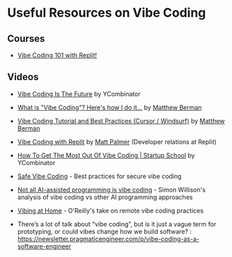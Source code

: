 # Useful Resources on Vibe Coding

## Courses
- [Vibe Coding 101 with Replit!](https://www.deeplearning.ai/short-courses/vibe-coding-101-with-replit/)


## Videos
- [Vibe Coding Is The Future](https://www.youtube.com/watch?v=IACHfKmZMr8&t=163s) by YCombinator
- [What is "Vibe Coding"? Here's how I do it...](https://www.youtube.com/watch?v=5k2-NOh2tk0&t=6s) by [Matthew Berman](https://www.youtube.com/@matthew_berman)
- [Vibe Coding Tutorial and Best Practices (Cursor / Windsurf)](https://www.youtube.com/watch?v=YWwS911iLhg) by [Matthew Berman](https://www.youtube.com/@matthew_berman)

- [Vibe Coding with Replit](https://www.youtube.com/watch?v=5OWurmg41tI) by [Matt Palmer](https://www.youtube.com/@mattpalmer) (Developer relations at Replit)

- [How To Get The Most Out Of Vibe Coding | Startup School](https://www.youtube.com/watch?v=BJjsfNO5JTo&t=1s) by YCombinator

- [Safe Vibe Coding](https://blog.replit.com/safe-vibe-coding) - Best practices for secure vibe coding

- [Not all AI-assisted programming is vibe coding](https://simonwillison.net/2025/Mar/19/vibe-coding/) - Simon Willison's analysis of vibe coding vs other AI programming approaches

- [Vibing at Home](https://www.oreilly.com/radar/vibing-at-home/) - O'Reilly's take on remote vibe coding practices

- There’s a lot of talk about “vibe coding”, but is it just a vague term for prototyping, or could vibes change how we build software? : https://newsletter.pragmaticengineer.com/p/vibe-coding-as-a-software-engineer
